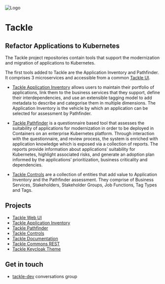 <img src="https://raw.githubusercontent.com/konveyor/community/main/brand/logo/konveyor-logo-tackle.svg" alt="Logo"/>

# Tackle

## Refactor Applications to Kubernetes

The Tackle project repositories contain tools that support the modernization and migration of applications to Kubernetes.  

The first tools added to Tackle are the Application Inventory and Pathfinder.  
It comprises 3 microservices and accessible from a common [Tackle UI](https://github.com/konveyor/tackle-ui/).  

* [Tackle Application Inventory](https://github.com/konveyor/tackle-application-inventory) allows users to maintain their portfolio of applications, link them to the business services that they support, define their interdependencies, and use an extensible tagging model to add metadata to describe and categorise them in multiple dimensions. The Application Inventory is the vehicle by which an application can be selected for assessment by Pathfinder.  

* [Tackle Pathfinder](https://github.com/konveyor/tackle-pathfinder) is a questionnaire based tool that assesses the suitability of applications for modernization in order to be deployed in Containers on an enterprise Kubernetes platform. Through interaction with the questionnaire, and review process, the system is enriched with application knowledge which is exposed via a collection of reports. The reports provide information about applications’ suitability for Kubernetes, highlight associated risks, and generate an adoption plan informed by the applications’ prioritization, business criticality and dependencies.  

* [Tackle Controls](https://github.com/konveyor/tackle-controls) are a collection of entities that add value to Application Inventory and the Pathfinder assessment. They comprise of Business Services, Stakeholders, Stakeholder Groups, Job Functions, Tag Types and Tags.  

## Projects

* [Tackle Web UI](https://github.com/konveyor/tackle-ui)
* [Tackle Application Inventory](https://github.com/konveyor/tackle-application-inventory)
* [Tackle Pathfinder](https://github.com/konveyor/tackle-pathfinder)
* [Tackle Controls](https://github.com/konveyor/tackle-controls)
* [Tackle Documentation](https://github.com/konveyor/tackle-documentation)
* [Tackle Commons REST](https://github.com/konveyor/tackle-commons-rest)
* [Tackle Keycloak Theme](https://github.com/konveyor/tackle-keycloak-theme)

## Get in touch

* [tackle-dev](https://groups.google.com/g/tackle-dev) conversations group
